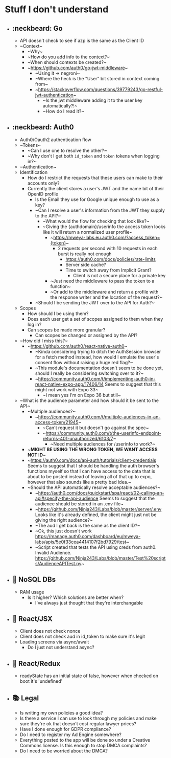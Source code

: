 # Stuff I don't understand
 * ##  :neckbeard: Go
   * API doesn't check to see if azp is the same as the Client ID
   * ~Context~
     - ~Why~
     - ~How do you add info to the context?~
     - ~When should contexts be created?~
     - ~https://github.com/auth0/go-jwt-middleware~ 
       - ~Using it -> negroni~
       - ~Where the heck is the "User" bit stored in context coming from~
       - ~https://stackoverflow.com/questions/39779243/go-restful-jwt-authentication~
         - ~Is the jwt middleware adding it to the user key automatically?!~
         - ~How do I read it?~
 * ##  :neckbeard: Auth0
   * Auth0/Oauth2 authentication flow
   * ~Tokens~
     - ~Can I use one to resolve the other?~
     - ~Why don't I get both `id_token` and `token` tokens when logging in?~
   * ~Authentication~
   * Identification
     - How do I restrict the requests that these users can make to their accounts only?
     - Currently the client stores a user's JWT and the name bit of their OpenID profile
       - Is the Email they use for Google unique enough to use as a key?
       - ~Can I resolve a user's information from the JWT they supply to the API?~
         - ~What would the flow for checking that look like?~
         - ~Giving the {authdomain}/userinfo the access token looks like it will return a normalized user profile~
           - ~https://mweya-labs.eu.auth0.com/?access_token={token}~
             - 2 requests per second with 10 requests in each burst is really not enough
               - https://auth0.com/docs/policies/rate-limits
               - Server side cache?
               - Time to switch away from Implicit Grant?
                 - Client is not a secure place for a private key
           - ~Just need the middleware to pass the token to a function~
           - ~Or add to the middleware and return a profile with the response writer and the location of the request?~
       - ~Should I be sending the JWT over to the API for Auth?~
   * Scopes
     - How should I be using them?
     - Does each user get a set of scopes assigned to them when they log in?
     - Can scopes be made more granular? 
       - Can scopes be changed or assigned by the API?
   * ~How did I miss this?~
     - ~https://github.com/auth0/react-native-auth0~
       - ~Kinda considering trying to ditch the AuthSession browser for a fetch method instead, how would I emulate the user's consent flow without raising a huge red flag?~
       - ~This module's documentation doesn't seem to be done yet, should I really be considering switching over to it?~
       - ~https://community.auth0.com/t/implementing-auth0-in-react-native-expo-app/17406/14 Seems to suggest that this might not work with Expo 33~
         - ~I mean yes I'm on Expo 36 but still~
   * ~What is the audience parameter and how should it be sent to the API~
     - ~Multiple audiences?~
       - ~https://community.auth0.com/t/multiple-audiences-in-an-access-token/21945~
         - ~Can't request it but doesn't go against the spec~
         - ~https://community.auth0.com/t/the-userinfo-endpoint-returns-401-unauthorized/6103/7~
           - ~Need multiple audiences for /userinfo to work?~
     - ~**MIGHT BE USING THE WRONG TOKEN, WE WANT ACCESS NOT ID**~
     - ~https://auth0.com/docs/api-auth/tutorials/client-credentials Seems to suggest that I should be handling the auth browser's functions myself so that I can have access to the data that is about to be posted instead of leaving all of that up to expo, however that also sounds like a pretty bad idea.~
     - ~Should the API automatically resolve acceptable audiences?~
       - ~https://auth0.com/docs/quickstart/spa/react/02-calling-an-api#specify-the-api-audience Seems to suggest that the audience should be stored in an .env file~
       - ~https://github.com/Ninja243/Labs/blob/master/server/.env Looks like it's already defined, the client might just not be giving the right audience?~
       - ~The aud I get back is the same as the client ID?~
       - ~Ok, this just doesn't work https://manage.auth0.com/dashboard/eu/mweya-labs/apis/5e0f33cea4414107f2bd7929/test~
       - ~Script created that tests the API using creds from auth0. Invalid Audience. https://github.com/Ninja243/Labs/blob/master/Test%20scripts/AudienceAPITest.py~


 * ##  :bamboo: NoSQL DBs
   * RAM usage
     - Is it higher? Which solutions are better when? 
       - I've always just thought that they're interchangable

 * ##  :imp: React/JSX
   * Client does not check nonce
   * Client does not check aud in id_token to make sure it's legit
   * Loading screens via async/await
     - Do I just not understand async?

 * ##  :imp: React/Redux
   * readyState has an initial state of false, however when checked on boot it's 'undefined'

 * ##  :books: Legal
   * Is writing my own policies a good idea?
   * Is there a service I can use to look through my policies and make sure they're ok that doesn't cost regular lawyer prices?
   * Have I done enough for GDPR compliance?
   * Do I need to register my Ad Engine somewhere?
   * Everything posted to the app will be done so under a Creative Commons license. Is this enough to stop DMCA complaints?
   * Do I need to be worried about the DMCA?
